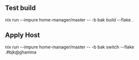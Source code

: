 ## Test build
nix run --impure home-manager/master -- -b bak build --flake .
## Apply Host
nix run --impure home-manager/master -- -b bak switch --flake .#bjk@ghanima
